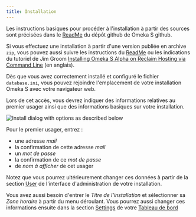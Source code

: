 ```yaml
---
title: Installation
---
```


Les instructions basiques pour procéder à l'installation à partir des sources sont précisées dans le [ReadMe](https://github.com/omeka/omeka-s/blob/develop/README.md) du dépôt github de Omeka S github.

Si vous effectuez une installation à partir d'une version publiée en archive `zip`, vous pouvez aussi suivre les instructions du [ReadMe](https://github.com/omeka/omeka-s/blob/develop/README.md) ou les indications du tutoriel de Jim Groom [Installing Omeka S Alpha on Reclaim Hosting via Command Line](http://bavatuesdays.com/installing-omeka-s-alpha-on-reclaim-hosting-via-command-line/) (en anglais).

Dès que vous avez correctement installé et configuré le fichier `database.ini`, vous pouvez rejoindre l'emplacement de votre installation Omeka S avec votre navigateur web.

Lors de cet accès, vous devrez indiquer des informations relatives au premier usager ainsi que des informations basiques sur votre installation.

![Install dialog with options as described below](/files/os_install.png)

Pour le premier usager, entrez :
* une adresse *mail*
* la confirmation de cette adresse *mail*
* un *mot de passe*
* la confirmation de ce *mot de passe*
* de *nom à afficher* de cet usager

Notez que vous pourrez ultérieurement changer ces données à partir de la section [User](/user.md) de l'interface d'administration de votre installation.

Vous avez aussi besoin d'entrer le *Titre de l'installation* et sélectionner sa *Zone horaire* à partir du menu déroulant. Vous pourrez aussi changer ces informations ensuite dans la section [Settings](/settings.md) de votre [Tableau de bord](/admin-dashboard.md)
